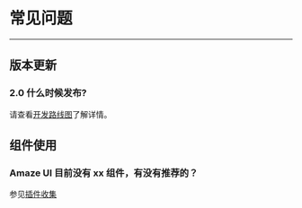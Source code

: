 # 常见问题
---

## 版本更新

### 2.0 什么时候发布?

请查看[开发路线图](https://github.com/allmobilize/amazeui/wiki/Roadmap)了解详情。


## 组件使用

### Amaze UI 目前没有 xx 组件，有没有推荐的？

参见[插件收集](/getting-started/collections?_ver=2.x)

